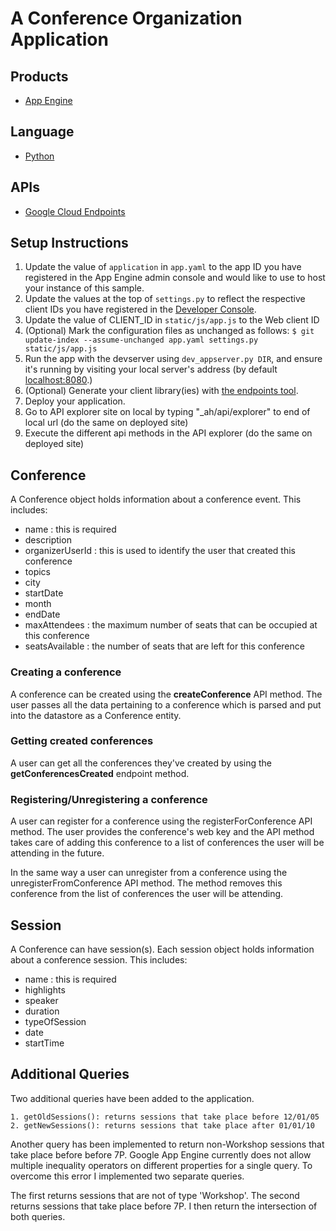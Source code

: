 # A Conference Organization Application

## Products
- [App Engine][1]

## Language
- [Python][2]

## APIs
- [Google Cloud Endpoints][3]

## Setup Instructions
1. Update the value of `application` in `app.yaml` to the app ID you
   have registered in the App Engine admin console and would like to use to host
   your instance of this sample.
2. Update the values at the top of `settings.py` to
   reflect the respective client IDs you have registered in the
   [Developer Console][4].
3. Update the value of CLIENT_ID in `static/js/app.js` to the Web client ID
4. (Optional) Mark the configuration files as unchanged as follows:
   `$ git update-index --assume-unchanged app.yaml settings.py static/js/app.js`
5. Run the app with the devserver using `dev_appserver.py DIR`, and ensure it's running by visiting your local server's address (by default [localhost:8080][5].)
6. (Optional) Generate your client library(ies) with [the endpoints tool][6].
7. Deploy your application.
8. Go to API explorer site on local by typing "_ah/api/explorer" to end of local url (do the same on deployed site)
9. Execute the different api methods in the API explorer (do the same on deployed site)

[1]: https://developers.google.com/appengine
[2]: http://python.org
[3]: https://developers.google.com/appengine/docs/python/endpoints/
[4]: https://console.developers.google.com/
[5]: https://localhost:8080/
[6]: https://developers.google.com/appengine/docs/python/endpoints/endpoints_tool

## Conference
A Conference object holds information about a conference event. This includes:
* name			: this is required
* description
* organizerUserId	: this is used to identify the user that created this conference
* topics
* city
* startDate
* month
* endDate
* maxAttendees		: the maximum number of seats that can be occupied at this conference
* seatsAvailable	: the number of seats that are left for this conference

### Creating a conference
A conference can be created using the <b>createConference</b> API method. The user passes all the data pertaining to a conference
which is parsed and put into the datastore as a Conference entity.

### Getting created conferences
A user can get all the conferences they've created by using the <b>getConferencesCreated</b> endpoint method.

### Registering/Unregistering a conference
A user can register for a conference using the registerForConference API method. The user provides the conference's web key
and the API method takes care of adding this conference to a list of conferences the user will be attending in the future.

In the same way a user can unregister from a conference using the unregisterFromConference API method. The method removes this
conference from the list of conferences the user will be attending.

## Session
A Conference can have session(s). Each session object holds information about a conference session. This includes:
* name			: this is required
* highlights
* speaker
* duration
* typeOfSession
* date
* startTime

## Additional Queries
Two additional queries have been added to the application.

	1. getOldSessions(): returns sessions that take place before 12/01/05
	2. getNewSessions(): returns sessions that take place after 01/01/10

Another query has been implemented to return non-Workshop sessions that take place before before 7P. Google App Engine currently does not allow multiple inequality operators on different properties for a single query. To overcome this error I implemented two separate queries. 

The first returns sessions that are not of type 'Workshop'.
The second returns sessions that take place before 7P.
I then return the intersection of both queries.
